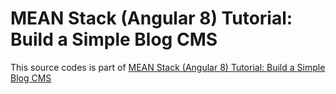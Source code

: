 # MEAN Stack (Angular 8) Tutorial: Build a Simple Blog CMS

This source codes is part of [MEAN Stack (Angular 8) Tutorial: Build a Simple Blog CMS](https://www.djamware.com/post/5d88cb43e7939eec17dc4c89/mean-stack-angular-8-tutorial-build-a-simple-blog-cms)
